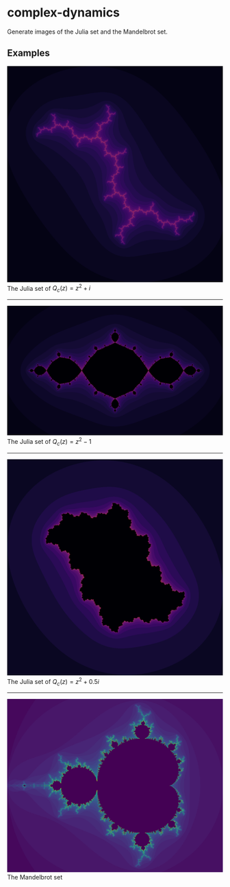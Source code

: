 # complex-dynamics
Generate images of the Julia set and the Mandelbrot set.

## Examples
![julia_c=i](julia_c=i.png)
The Julia set of $Q_c(z)=z^2+i$

---
![julia_c=-1](julia_c=-1.png)
The Julia set of $Q_c(z)=z^2-1$

---
![julia_c=0.5i](julia_c=0.5i.png)
The Julia set of $Q_c(z)=z^2+0.5i$

---
![mandelbrot](mandelbrot.png)
The Mandelbrot set